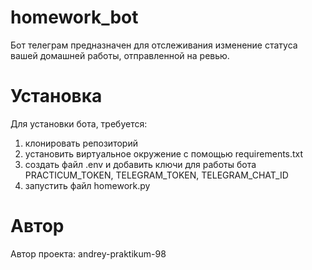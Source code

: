 # homework_bot
Бот телеграм предназначен для отслеживания изменение
статуса вашей домашней работы, отправленной на ревью.
# Установка
Для установки бота, требуется:
1. клонировать репозиторий
2. установить виртуальное окружение с помощью requirements.txt
3. создать файл .env и добавить ключи для работы бота PRACTICUM_TOKEN, TELEGRAM_TOKEN, TELEGRAM_CHAT_ID
4. запустить файл homework.py
# Автор
Автор проекта: andrey-praktikum-98
